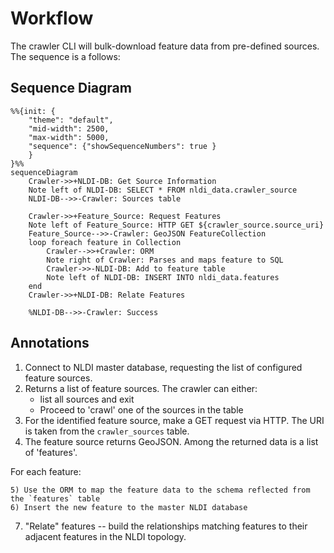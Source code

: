 # Workflow

The crawler CLI will bulk-download feature data from pre-defined sources. The sequence is a follows:

## Sequence Diagram

```mermaid
%%{init: {
    "theme": "default",
    "mid-width": 2500,
    "max-width": 5000,
    "sequence": {"showSequenceNumbers": true }
    }
}%%
sequenceDiagram
    Crawler->>+NLDI-DB: Get Source Information
    Note left of NLDI-DB: SELECT * FROM nldi_data.crawler_source
    NLDI-DB-->>-Crawler: Sources table

    Crawler->>+Feature_Source: Request Features
    Note left of Feature_Source: HTTP GET ${crawler_source.source_uri}
    Feature_Source-->>-Crawler: GeoJSON FeatureCollection
    loop foreach feature in Collection
        Crawler-->>+Crawler: ORM
        Note right of Crawler: Parses and maps feature to SQL
        Crawler->>-NLDI-DB: Add to feature table
        Note left of NLDI-DB: INSERT INTO nldi_data.features
    end
    Crawler->>+NLDI-DB: Relate Features

    %NLDI-DB-->>-Crawler: Success
```
## Annotations

1) Connect to NLDI master database, requesting the list of configured feature sources.
2) Returns a list of feature sources.  The crawler can either:
   * list all sources and exit
   * Proceed to 'crawl' one of the sources in the table
3) For the identified feature source, make a GET request via HTTP.  The URI is taken from the `crawler_sources` table.
4) The feature source returns GeoJSON.  Among the returned data is a list of 'features'.

For each feature:

    5) Use the ORM to map the feature data to the schema reflected from the `features` table
    6) Insert the new feature to the master NLDI database


7) "Relate" features -- build the relationships matching features to their adjacent features in the NLDI topology.